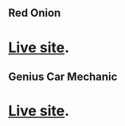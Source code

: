 ## Red Onion

# [Live site](https://red-onion-foodshop.web.app/).

## Genius Car Mechanic

# [Live site](https://genius--car-mechanic.web.app/).
